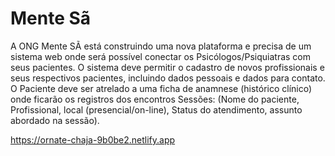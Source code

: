 # Mente Sã

A ONG Mente SÃ está construindo uma nova plataforma e precisa de um sistema
web onde será possível conectar os Psicólogos/Psiquiatras com seus pacientes.
O sistema deve permitir o cadastro de novos profissionais e seus respectivos
pacientes, incluindo dados pessoais e dados para contato. O Paciente deve ser atrelado
a uma ficha de anamnese (histórico clínico) onde ficarão os registros dos encontros
Sessões: (Nome do paciente, Profissional, local (presencial/on-line), Status do
atendimento, assunto abordado na sessão).

 https://ornate-chaja-9b0be2.netlify.app
